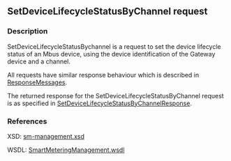 ## SetDeviceLifecycleStatusByChannel request

### Description
SetDeviceLifecycleStatusBychannel is a request to set the device lifecycle status of an Mbus device, using the device identification of the Gateway device and a channel. 

All requests have similar response behaviour which is described in [ResponseMessages](./ResponseMessages.md).

The returned response for the SetDeviceLifecycleStatusByChannel request is as specified in [SetDeviceLifecycleStatusByChannelResponse](SetDeviceLifecycleStatusByChannelResponse.md).

### References

XSD: [sm-management.xsd](https://github.com/OSGP/Shared/blob/development/osgp-ws-smartmetering/src/main/resources/schemas/sm-management.xsd)

WSDL: [SmartMeteringManagement.wsdl](https://github.com/OSGP/Shared/blob/development/osgp-ws-smartmetering/src/main/resources/SmartMeteringManagement.wsdl)